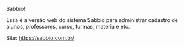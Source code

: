 Sabbio!

Essa é a versão web do sistema Sabbio para administrar cadastro de alunos, professores, curso, turmas, materia e etc.

Site: https://sabbio.com.br/
